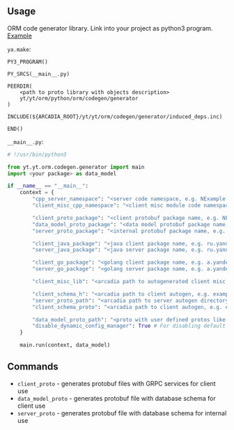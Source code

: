 ## Usage

ORM code generator library. Link into your project as python3 program.
[Example](https://a.yandex-team.ru/arc/trunk/arcadia/yt/yt/orm/example/codegen)

`ya.make`:
```
PY3_PROGRAM()

PY_SRCS(__main__.py)

PEERDIR(
    <path to proto library with objects description>
    yt/yt/orm/python/orm/codegen/generator
)

INCLUDE(${ARCADIA_ROOT}/yt/yt/orm/codegen/generator/induced_deps.inc)

END()
```

`__main__.py`:
```python
# !/usr/bin/python3

from yt.yt.orm.codegen.generator import main
import <your package> as data_model

if __name__ == "__main__":
    context = {
        "cpp_server_namespace": "<server code namespace, e.g. NExample::NServer>",
        "client_misc_cpp_namespace": "<client misc module code namespace, e.g. NExample::NClient>",

        "client_proto_package": "<client protobuf package name, e.g. NExample.NClient>",
        "data_model_proto_package": "<data model protobuf package name, e.g. NExample.NDataModel>",
        "server_proto_package": "<internal protobuf package name, e.g. NExample.NServer>",

        "client_java_package": "<java client package name, e.g. ru.yandex.example.client>",
        "server_java_package": "<java server package name, e.g. ru.yandex.example.server>",

        "client_go_package": "<golang client package name, e.g. a.yandex-team.ru/example/client>",
        "server_go_package": "<golang server package name, e.g. a.yandex-team.ru/example/server>",

        "client_misc_lib": "<arcadia path to autogenerated client misc library, e.q. example/client/misc/autogen>",

        "client_schema_h": "<arcadia path to client autogen, e.g. example/client/autogen/schema.pb.h>",
        "server_proto_path": "<arcadia path to server autogen directory, containing etc, continuation token, e.g. example/server/autogen>",
        "client_schema_proto": "<arcadia path to client autogen, e.g. example/client/autogen/schema.proto>",

        "data_model_proto_path": "<proto with user defined protos like objects and access control>",
        "disable_dynamic_config_manager": True # For disabling default dynamic config manager.
    }

    main.run(context, data_model)
```

## Commands
- `client_proto` - generates protobuf files with GRPC services for client use
- `data_model_proto` - generates protobuf file with database schema for client use
- `server_proto` - generates protobuf file with database schema for internal use
